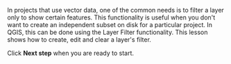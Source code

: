 In projects that use vector data, one of the common needs is to filter a
layer only to show certain features. This functionality is useful when
you don't want to create an independent subset on disk for a particular
project. In QGIS, this can be done using the Layer Filter functionality.
This lesson shows how to create, edit and clear a layer's filter.

Click **Next step** when you are ready to start.